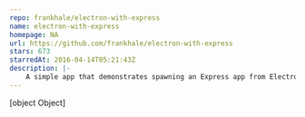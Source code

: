 ```yaml
---
repo: frankhale/electron-with-express
name: electron-with-express
homepage: NA
url: https://github.com/frankhale/electron-with-express
stars: 673
starredAt: 2016-04-14T05:21:43Z
description: |-
    A simple app that demonstrates spawning an Express app from Electron
---
```


[object Object]
